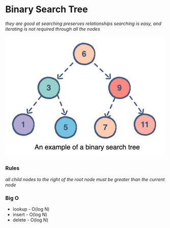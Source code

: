 # Binary Search Tree
*they are good at searching*
*preserves relationships*
*searching is easy, and iterating is not required through all the nodes*

![Binary Search Tree](../Resources/binary-search-tree.png)

### Rules
*all child nodes to the right of the root node must be greater than the current node*

### Big O
- lookup - O(log N)
- insert - O(log N)
- delete - O(log N)